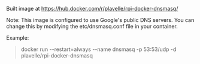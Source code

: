 Built image at https://hub.docker.com/r/plavelle/rpi-docker-dnsmasq/

Note: This image is configured to use Google's public DNS servers. You can change this by modifying the etc/dnsmasq.conf file in your container.

Example:

>docker run --restart=always --name dnsmasq -p 53:53/udp -d plavelle/rpi-docker-dnsmasq
